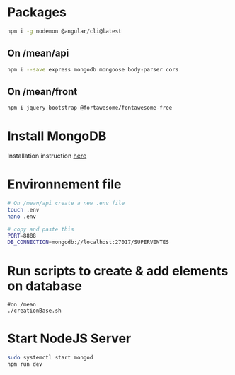 # Packages
```bash
npm i -g nodemon @angular/cli@latest
```

## On /mean/api
```bash
npm i --save express mongodb mongoose body-parser cors
```

## On /mean/front
```bash
npm i jquery bootstrap @fortawesome/fontawesome-free
```

# Install MongoDB
Installation instruction [here](https://docs.mongodb.com/manual/tutorial/install-mongodb-on-ubuntu/)

# Environnement file
```bash
# On /mean/api create a new .env file
touch .env
nano .env

# copy and paste this
PORT=8888
DB_CONNECTION=mongodb://localhost:27017/SUPERVENTES
```

# Run scripts to create & add elements on database
```
#on /mean
./creationBase.sh
``` 

# Start NodeJS Server
```bash
sudo systemctl start mongod
npm run dev
```

